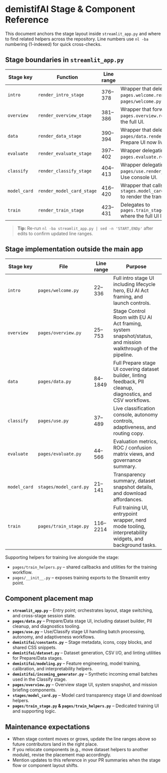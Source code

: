 # demistifAI Stage & Component Reference

This document anchors the stage layout inside `streamlit_app.py` and where to find related helpers across the repository. Line
numbers use `nl -ba` numbering (1-indexed) for quick cross-checks.

## Stage boundaries in `streamlit_app.py`
| Stage key | Function | Line range | Notes |
| --- | --- | --- | --- |
| `intro` | `render_intro_stage` | 376–378 | Wrapper that delegates to `pages.welcome.render_intro_stage`; see `pages/welcome.py` for the full UI. |
| `overview` | `render_overview_stage` | 381–386 | Wrapper that forwards to `pages.overview.render_overview_stage` for the full UI. |
| `data` | `render_data_stage` | 390–394 | Wrapper that delegates to `pages/data.render_data_stage` where the full Prepare UI now lives. |
| `evaluate` | `render_evaluate_stage` | 397–402 | Wrapper delegating to `pages.evaluate.render_evaluate_stage_page`. |
| `classify` | `render_classify_stage` | 404–413 | Wrapper delegating to `pages/use.render_classify_stage` for the full Use console UI. |
| `model_card` | `render_model_card_stage` | 416–420 | Wrapper that calls `stages.model_card.render_model_card_stage` to render the transparency card experience. |
| `train` | `render_train_stage` | 423–431 | Delegates to `pages.train_stage.render_train_stage_page` where the full UI lives. |

> **Tip:** Re-run `nl -ba streamlit_app.py | sed -n 'START,ENDp'` after edits to confirm updated line ranges.

## Stage implementation outside the main app
| Stage key | File | Line range | Purpose |
| --- | --- | --- | --- |
| `intro` | `pages/welcome.py` | 22–336 | Full intro stage UI including lifecycle hero, EU AI Act framing, and launch controls. |
| `overview` | `pages/overview.py` | 25–753 | Stage Control Room with EU AI Act framing, system snapshot/status, and mission walkthrough of the pipeline. |
| `data` | `pages/data.py` | 84–1849 | Full Prepare stage UI covering dataset builder, linting feedback, PII cleanup, diagnostics, and CSV workflows. |
| `classify` | `pages/use.py` | 37–489 | Live classification console, autonomy controls, adaptiveness, and routing copy. |
| `evaluate` | `pages/evaluate.py` | 44–566 | Evaluation metrics, ROC / confusion matrix views, and governance summary. |
| `model_card` | `stages/model_card.py` | 21–141 | Transparency summary, dataset snapshot details, and download affordances. |
| `train` | `pages/train_stage.py` | 116–2214 | Full training UI, entrypoint wrapper, nerd mode tooling, interpretability widgets, and background tasks. |

Supporting helpers for training live alongside the stage:
- `pages/train_helpers.py` – shared callbacks and utilities for the training workflow.
- `pages/__init__.py` – exposes training exports to the Streamlit entry point.

## Component placement map
- **`streamlit_app.py`** – Entry point; orchestrates layout, stage switching, and cross-stage session state.
- **`pages/data.py`** – Prepare/Data stage UI, including dataset builder, PII cleanup, and diagnostics tooling.
- **`pages/use.py`** – Use/Classify stage UI handling batch processing, autonomy, and adaptiveness workflows.
- **`demistifai/constants.py`** – Stage metadata, icons, copy blocks, and shared CSS snippets.
- **`demistifai/dataset.py`** – Dataset generation, CSV I/O, and linting utilities for Prepare/Data stages.
- **`demistifai/modeling.py`** – Feature engineering, model training, calibration, and interpretability helpers.
- **`demistifai/incoming_generator.py`** – Synthetic incoming email batches used in the Classify stage.
- **`pages/overview.py`** – Overview stage UI, system snapshot, and mission briefing components.
- **`stages/model_card.py`** – Model card transparency stage UI and download helpers.
- **`pages/train_stage.py` & `pages/train_helpers.py`** – Dedicated training UI and supporting logic.

## Maintenance expectations
- When stage content moves or grows, update the line ranges above so future contributors land in the right place.
- If you relocate components (e.g., move dataset helpers to another module), revise the placement map accordingly.
- Mention updates to this reference in your PR summaries when the stage flow or component layout shifts.
